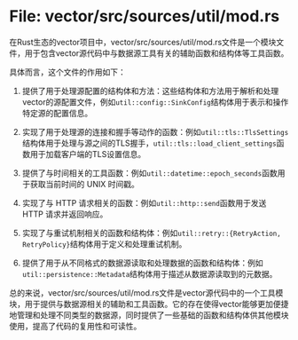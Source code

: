 # File: vector/src/sources/util/mod.rs

在Rust生态的vector项目中，vector/src/sources/util/mod.rs文件是一个模块文件，用于包含vector源代码中与数据源工具有关的辅助函数和结构体等工具函数。

具体而言，这个文件的作用如下：

1. 提供了用于处理源配置的结构体和方法：这些结构体和方法用于解析和处理vector的源配置文件，例如`util::config::SinkConfig`结构体用于表示和操作特定源的配置信息。

2. 实现了用于处理源的连接和握手等动作的函数：例如`util::tls::TlsSettings`结构体用于处理与源之间的TLS握手，`util::tls::load_client_settings`函数用于加载客户端的TLS设置信息。

3. 提供了与时间相关的工具函数：例如`util::datetime::epoch_seconds`函数用于获取当前时间的 UNIX 时间戳。

4. 实现了与 HTTP 请求相关的函数：例如`util::http::send`函数用于发送 HTTP 请求并返回响应。

5. 实现了与重试机制相关的函数和结构体：例如`util::retry::{RetryAction, RetryPolicy}`结构体用于定义和处理重试机制。

6. 提供了用于从不同格式的数据源读取和处理数据的函数和结构体：例如`util::persistence::Metadata`结构体用于描述从数据源读取到的元数据。

总的来说，vector/src/sources/util/mod.rs文件是vector源代码中的一个工具模块，用于提供与数据源相关的辅助和工具函数。它的存在使得vector能够更加便捷地管理和处理不同类型的数据源，同时提供了一些基础的函数和结构体供其他模块使用，提高了代码的复用性和可读性。

